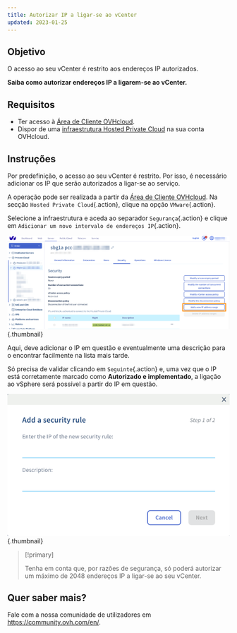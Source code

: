 ```yaml
---
title: Autorizar IP a ligar-se ao vCenter
updated: 2023-01-25
---
```



## Objetivo

O acesso ao seu vCenter é restrito aos endereços IP autorizados.

**Saiba como autorizar endereços IP a ligarem-se ao vCenter.**

## Requisitos

* Ter acesso à [Área de Cliente OVHcloud](https://www.ovh.com/auth/?action=gotomanager&from=https://www.ovh.pt/&ovhSubsidiary=pt).
* Dispor de uma [infraestrutura Hosted Private Cloud](https://www.ovhcloud.com/pt/enterprise/products/hosted-private-cloud/) na sua conta OVHcloud.

## Instruções

Por predefinição, o acesso ao seu vCenter é restrito. Por isso, é necessário adicionar os IP que serão autorizados a ligar-se ao serviço.

A operação pode ser realizada a partir da [Área de Cliente OVHcloud](https://www.ovh.com/auth/?action=gotomanager&from=https://www.ovh.pt/&ovhSubsidiary=pt). Na secção `Hosted Private Cloud`{.action}, clique na opção `VMware`{.action}. 

Selecione a infraestrutura e aceda ao separador `Segurança`{.action} e clique em `Adicionar um novo intervalo de endereços IP`{.action}.

![vCenter](images/restrictIP.JPG){.thumbnail}

Aqui, deve adicionar o IP em questão e eventualmente uma descrição para o encontrar facilmente na lista mais tarde.

Só precisa de validar clicando em `Seguinte`{.action} e, uma vez que o IP está corretamente marcado como **Autorizado e implementado**, a ligação ao vSphere será possível a partir do IP em questão.

![vCenter](images/restrictIP2.JPG){.thumbnail}

> [!primary]
>
> Tenha em conta que, por razões de segurança, só poderá autorizar um máximo de 2048 endereços IP a ligar-se ao seu vCenter.
>

## Quer saber mais?

Fale com a nossa comunidade de utilizadores em <https://community.ovh.com/en/>.
